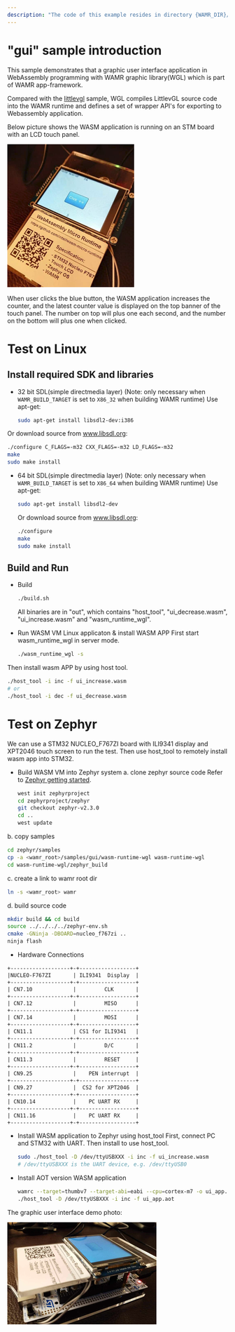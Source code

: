 ```yaml
---
description: "The code of this example resides in directory {WAMR_DIR}/samples/gui"
---
```

"gui" sample introduction
==============
This sample demonstrates that a graphic user interface application in WebAssembly programming with WAMR graphic library(WGL)  which is part of WAMR app-framework.

Compared with the [littlevgl](../littlevgl) sample, WGL compiles LittlevGL source code into the WAMR runtime and defines a set of wrapper API's for exporting to Webassembly application.

Below picture shows the WASM application is running on an STM board with an LCD touch panel.

![WAMR UI SAMPLE](../../doc/pics/vgl_demo2.png "WAMR UI DEMO")

 When user clicks the blue button, the WASM application increases the counter, and the latest counter value is displayed on the top banner of the touch panel. The number on top will plus one each second, and the number on the bottom will plus one when clicked.

# Test on Linux

Install required SDK and libraries
--------------
- 32 bit SDL(simple directmedia layer) (Note: only necessary when `WAMR_BUILD_TARGET` is set to `X86_32` when building WAMR runtime)
Use apt-get:
  ```bash
  sudo apt-get install libsdl2-dev:i386
  ```
Or download source from www.libsdl.org:
  ```bash
  ./configure C_FLAGS=-m32 CXX_FLAGS=-m32 LD_FLAGS=-m32
  make
  sudo make install
  ```
- 64 bit SDL(simple directmedia layer) (Note: only necessary when `WAMR_BUILD_TARGET` is set to `X86_64` when building WAMR runtime)
Use apt-get:

  ```bash
  sudo apt-get install libsdl2-dev
  ```
  Or download source from www.libsdl.org:
  ```bash
  ./configure
  make
  sudo make install
  ```

Build and Run
--------------

- Build
  ```bash
  ./build.sh
  ```
    All binaries are in "out", which contains "host_tool", "ui_decrease.wasm", "ui_increase.wasm" and "wasm_runtime_wgl".

- Run WASM VM Linux applicaton & install WASM APP
 First start wasm_runtime_wgl in server mode.
  ```bash
  ./wasm_runtime_wgl -s
  ```
 Then install wasm APP by using host tool.
  ```bash
  ./host_tool -i inc -f ui_increase.wasm
  # or
  ./host_tool -i dec -f ui_decrease.wasm
  ```

Test on Zephyr
================================

We can use a STM32 NUCLEO_F767ZI  board with ILI9341 display and XPT2046 touch screen to run the test. Then use host_tool to remotely install wasm app into STM32.
- Build WASM VM into Zephyr system
 a. clone zephyr source code
Refer to  [Zephyr getting started](https://docs.zephyrproject.org/latest/getting_started/index.html).

  ```bash
  west init zephyrproject
  cd zephyrproject/zephyr
  git checkout zephyr-v2.3.0
  cd ..
  west update
  ```
 b. copy samples
  ```bash
  cd zephyr/samples
  cp -a <wamr_root>/samples/gui/wasm-runtime-wgl wasm-runtime-wgl
  cd wasm-runtime-wgl/zephyr_build
  ```
 c. create a link to wamr root dir
  ```bash
  ln -s <wamr_root> wamr
  ```
 d. build source code
  ```bash
  mkdir build && cd build
  source ../../../../zephyr-env.sh
  cmake -GNinja -DBOARD=nucleo_f767zi ..
  ninja flash
  ```

- Hardware Connections

```
+-------------------+-+------------------+
|NUCLEO-F767ZI       | ILI9341  Display  |
+-------------------+-+------------------+
| CN7.10             |         CLK       |
+-------------------+-+------------------+
| CN7.12             |         MISO      |
+-------------------+-+------------------+
| CN7.14             |         MOSI      |
+-------------------+-+------------------+
| CN11.1             | CS1 for ILI9341   |
+-------------------+-+------------------+
| CN11.2             |         D/C       |
+-------------------+-+------------------+
| CN11.3             |         RESET     |
+-------------------+-+------------------+
| CN9.25             |    PEN interrupt  |
+-------------------+-+------------------+
| CN9.27             |  CS2 for XPT2046  |
+-------------------+-+------------------+
| CN10.14            |    PC UART RX     |
+-------------------+-+------------------+
| CN11.16            |    PC UART RX     |
+-------------------+-+------------------+
```

- Install WASM application to Zephyr using host_tool
First, connect PC and STM32 with UART. Then install to use host_tool.
  ```bash
  sudo ./host_tool -D /dev/ttyUSBXXX -i inc -f ui_increase.wasm
  # /dev/ttyUSBXXX is the UART device, e.g. /dev/ttyUSB0
  ```

- Install AOT version WASM application
  ```bash
  wamrc --target=thumbv7 --target-abi=eabi --cpu=cortex-m7 -o ui_app.aot ui_increase.wasm
  ./host_tool -D /dev/ttyUSBXXX -i inc -f ui_app.aot
  ```

The graphic user interface demo photo:

![WAMR samples diagram](../../doc/pics/vgl_demo.png "WAMR samples diagram")

